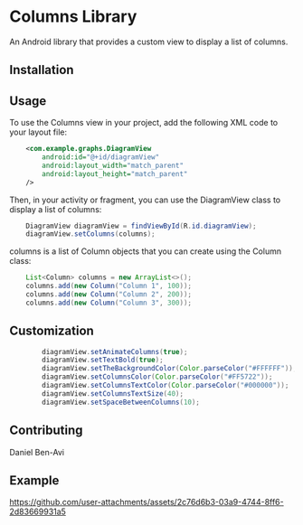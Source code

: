 # Columns Library

An Android library that provides a custom view to display a list of columns.

## Installation

## Usage

To use the Columns view in your project, add the following XML code to your layout file:

```xml
    <com.example.graphs.DiagramView
        android:id="@+id/diagramView"
        android:layout_width="match_parent"
        android:layout_height="match_parent"
    />
```

Then, in your activity or fragment, you can use the DiagramView class to display a list of columns:

```java
    DiagramView diagramView = findViewById(R.id.diagramView);
    diagramView.setColumns(columns);
```

columns is a list of Column objects that you can create using the Column class:

```java
    List<Column> columns = new ArrayList<>();
    columns.add(new Column("Column 1", 100));
    columns.add(new Column("Column 2", 200));
    columns.add(new Column("Column 3", 300));
```

## Customization

```java
        diagramView.setAnimateColumns(true);
        diagramView.setTextBold(true);
        diagramView.setTheBackgroundColor(Color.parseColor("#FFFFFF"));
        diagramView.setColumnsColor(Color.parseColor("#FF5722"));
        diagramView.setColumnsTextColor(Color.parseColor("#000000"));
        diagramView.setColumnsTextSize(40);
        diagramView.setSpaceBetweenColumns(10);
```

## Contributing
Daniel Ben-Avi

## Example
https://github.com/user-attachments/assets/2c76d6b3-03a9-4744-8ff6-2d83669931a5

